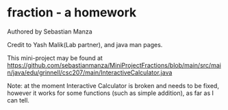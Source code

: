 # fraction - a homework

Authored by Sebastian Manza

Credit to Yash Malik(Lab partner), and java man pages.

This mini-project may be found at https://github.com/sebastianmanza/MiniProjectFractions/blob/main/src/main/java/edu/grinnell/csc207/main/InteractiveCalculator.java

Note: at the moment Interactive Calculator is broken and needs to be fixed, however it works for some functions (such as simple addition), as far as I can tell.
